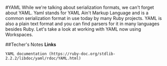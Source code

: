 #YAML
While we're talking about serialization formats, we can't forget about YAML.
Yaml stands for YAML Ain't Markup Language and is a common serialization format in use today by many Ruby projects.
YAML is also a plain text format and you can find parsers for it in many languages besides Ruby.
Let's take a look at working with YAML now using Workspaces. 

##Techer's Notes
**Links**

    YAML documentation (https://ruby-doc.org/stdlib-2.2.2/libdoc/yaml/rdoc/YAML.html)
